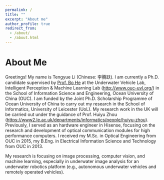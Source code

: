 ```yaml
---
permalink: /
title: ""
excerpt: "About me"
author_profile: true
redirect_from: 
  - /about/
  - /about.html
---
```


About Me
======
Greetings! My name is Tengyue Li (Chinese: 李腾跃). I am currently a Ph.D. candidate supervised by [Prof. Bo He](http://it.ouc.edu.cn/2019/0529/c16095a248941/page.htm) at the Underwater Vehicle Lab, Intelligent Perception & Machine Learning Lab (http://www.ouc-uvl.org/) in the School of Information Science and Engineering, Ocean University of China (OUC). I am funded by the Joint Ph.D. Scholarship Programme of Ocean University of China to carry out my research in the School of Informatics, University of Leicester (UoL). My research work in the UK will be carried out under the guidance of Prof. Huiyu Zhou (https://www2.le.ac.uk/departments/informatics/people/huiyu-zhou). Previously, I served as an hardware engineer in Hisense, focusing on the research and development of optical communication modules for high performance computers. I received my M.Sc. in Optical Engineering from OUC in 2015, my B.Eng. in Electrical Information Science and Technology from OUC in 2013. 

My research is focusing on image processing, computer vision, and machine learning, especially in underwater image analysis for an underwater robotics platform (e.g., autonomous underwater vehicles and remotely operated vehicles).

